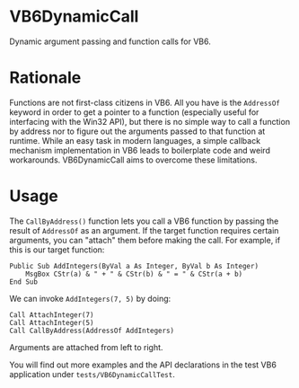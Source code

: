 # VB6DynamicCall
Dynamic argument passing and function calls for VB6.

# Rationale

Functions are not first-class citizens in VB6. All you have is the `AddressOf` keyword in order to get a pointer to a function (especially useful for interfacing with the Win32 API), but there is no simple way to call a function by address nor to figure out the arguments passed to that function at runtime. While an easy task in modern languages, a simple callback mechanism implementation in VB6 leads to boilerplate code and weird workarounds. VB6DynamicCall aims to overcome these limitations.

# Usage

The `CallByAddress()` function lets you call a VB6 function by passing the result of `AddressOf` as an argument. If the target function requires certain arguments, you can "attach" them before making the call. For example, if this is our target function:

```
Public Sub AddIntegers(ByVal a As Integer, ByVal b As Integer)
    MsgBox CStr(a) & " + " & CStr(b) & " = " & CStr(a + b)
End Sub
```

We can invoke `AddIntegers(7, 5)` by doing:

```
Call AttachInteger(7)
Call AttachInteger(5)
Call CallByAddress(AddressOf AddIntegers)
```

Arguments are attached from left to right.

You will find out more examples and the API declarations in the test VB6 application under `tests/VB6DynamicCallTest`.
